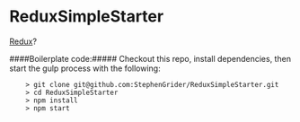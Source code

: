 # ReduxSimpleStarter

[Redux](https://www.udemy.com/react-redux/)?


####Boilerplate code:#####
Checkout this repo, install dependencies, then start the gulp process with the following:

```
	> git clone git@github.com:StephenGrider/ReduxSimpleStarter.git
	> cd ReduxSimpleStarter
	> npm install
	> npm start
```

